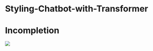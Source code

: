 # Styling-Chatbot-with-Transformer
# Incompletion
<img src = "https://user-images.githubusercontent.com/55969260/77285389-312c9400-6d14-11ea-87e7-ba38578c3c05.png"><br>

